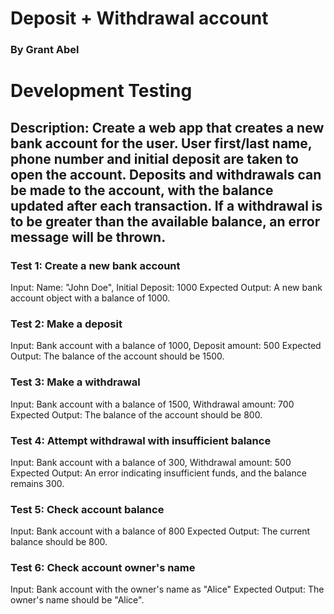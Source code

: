 # Deposit + Withdrawal account 
### By Grant Abel

# Development Testing 

## Description: Create a web app that creates a new bank account for the user. User first/last name, phone number and initial deposit are taken to open the account. Deposits and withdrawals can be made to the account, with the balance updated after each transaction. If a withdrawal is to be greater than the available balance, an error message will be thrown.

### Test 1: Create a new bank account
Input: Name: "John Doe", Initial Deposit: 1000
Expected Output: A new bank account object with a balance of 1000.

### Test 2: Make a deposit
Input: Bank account with a balance of 1000, Deposit amount: 500
Expected Output: The balance of the account should be 1500.

### Test 3: Make a withdrawal
Input: Bank account with a balance of 1500, Withdrawal amount: 700
Expected Output: The balance of the account should be 800.

### Test 4: Attempt withdrawal with insufficient balance
Input: Bank account with a balance of 300, Withdrawal amount: 500
Expected Output: An error indicating insufficient funds, and the balance remains 300.

### Test 5: Check account balance
Input: Bank account with a balance of 800
Expected Output: The current balance should be 800.

### Test 6: Check account owner's name
Input: Bank account with the owner's name as "Alice"
Expected Output: The owner's name should be "Alice".